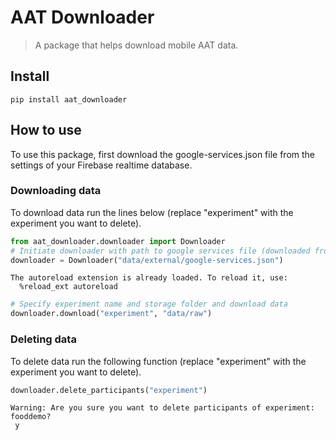 # AAT Downloader
> A package that helps download mobile AAT data.


## Install

`pip install aat_downloader`

## How to use

To use this package, first download the google-services.json file from the settings of your Firebase realtime database.

### Downloading data
To download data run the lines below (replace "experiment" with the experiment you want to delete).

```python
from aat_downloader.downloader import Downloader
# Initiate downloader with path to google services file (downloaded from Firebase)
downloader = Downloader("data/external/google-services.json")
```

    The autoreload extension is already loaded. To reload it, use:
      %reload_ext autoreload


```python
# Specify experiment name and storage folder and download data
downloader.download("experiment", "data/raw")
```

### Deleting data
To delete data run the following function (replace "experiment" with the experiment you want to delete).

```python
downloader.delete_participants("experiment")
```

    Warning: Are you sure you want to delete participants of experiment: fooddemo?
     y

